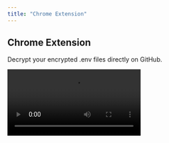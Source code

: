 ```yaml
---
title: "Chrome Extension"
---
```


<section class="max-w-3xl mx-auto mt-20 flex flex-col px-5">
  <h2 class="my-5 text-center text-5xl sm:text-6xl md:text-7xl lg:text-8xl font-bold tracking-tight leading-none text-zinc-950 dark:text-[#ECD53F]">Chrome Extension</h2>
  <p class="mx-auto mt-3 max-w-3xl text-center text-md md:text-lg text-zinc-600 leading-2 mb-6">Decrypt your encrypted .env files directly on GitHub.</p>
  <video class="mt-10 mb-24 w-full rounded-md" controls>
    <source src="https://github.com/user-attachments/assets/8b4d9ac4-f195-4dc8-94cc-465fa896fd73" type="video/mp4">
    your browser does not support the video tag
  </video>
</section>
